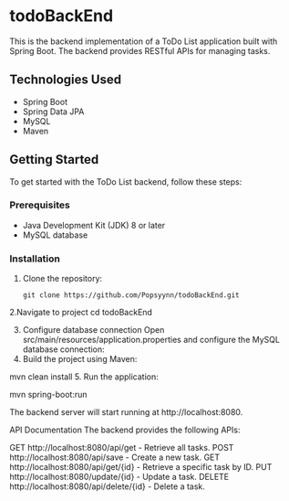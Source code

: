# todoBackEnd

This is the backend implementation of a ToDo List application built with Spring Boot. The backend provides RESTful APIs for managing tasks.

## Technologies Used

- Spring Boot
- Spring Data JPA
- MySQL
- Maven

## Getting Started
To get started with the ToDo List backend, follow these steps:
### Prerequisites
- Java Development Kit (JDK) 8 or later
- MySQL database

### Installation

1. Clone the repository:

   ```shell
   git clone https://github.com/Popsyynn/todoBackEnd.git

2.Navigate to project     cd todoBackEnd

3. Configure database connection  Open src/main/resources/application.properties and configure the MySQL database connection:
4. Build the project using Maven:

mvn clean install
5. Run the application:

mvn spring-boot:run

The backend server will start running at http://localhost:8080.

API Documentation
The backend provides the following APIs:

GET http://localhost:8080/api/get - Retrieve all tasks.
POST http://localhost:8080/api/save - Create a new task.
GET http://localhost:8080/api/get/{id} - Retrieve a specific task by ID.
PUT http://localhost:8080/update/{id} - Update a task.
DELETE http://localhost:8080/api/delete/{id} - Delete a task.

   

